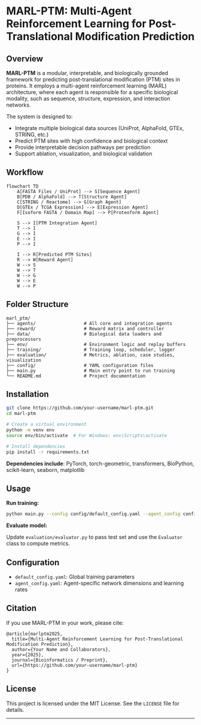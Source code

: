 
# MARL-PTM: Multi-Agent Reinforcement Learning for Post-Translational Modification Prediction

## Overview

**MARL-PTM** is a modular, interpretable, and biologically grounded framework for predicting post-translational modification (PTM) sites in proteins. It employs a multi-agent reinforcement learning (MARL) architecture, where each agent is responsible for a specific biological modality, such as sequence, structure, expression, and interaction networks.

The system is designed to:
- Integrate multiple biological data sources (UniProt, AlphaFold, GTEx, STRING, etc.)
- Predict PTM sites with high confidence and biological context
- Provide interpretable decision pathways per prediction
- Support ablation, visualization, and biological validation

## Workflow

```mermaid
flowchart TD
    A[FASTA Files / UniProt] --> S[Sequence Agent]
    B[PDB / AlphaFold] --> T[Structure Agent]
    C[STRING / Reactome] --> G[Graph Agent]
    D[GTEx / TCGA Expression] --> E[Expression Agent]
    F[Isoform FASTA / Domain Map] --> P[Proteoform Agent]

    S --> I[PTM Integration Agent]
    T --> I
    G --> I
    E --> I
    P --> I

    I --> R[Predicted PTM Sites]
    R --> W[Reward Agent]
    W --> S
    W --> T
    W --> G
    W --> E
    W --> P
````

## Folder Structure

```
marl_ptm/
├── agents/                  # All core and integration agents
├── reward/                  # Reward matrix and controller
├── data/                    # Biological data loaders and preprocessors
├── env/                     # Environment logic and replay buffers
├── training/                # Training loop, scheduler, logger
├── evaluation/              # Metrics, ablation, case studies, visualization
├── config/                  # YAML configuration files
├── main.py                  # Main entry point to run training
└── README.md                # Project documentation
```

## Installation

```bash
git clone https://github.com/your-username/marl-ptm.git
cd marl-ptm

# Create a virtual environment
python -m venv env
source env/bin/activate  # For Windows: env\Scripts\activate

# Install dependencies
pip install -r requirements.txt
```

**Dependencies include**: PyTorch, torch-geometric, transformers, BioPython, scikit-learn, seaborn, matplotlib

## Usage

**Run training:**

```bash
python main.py --config config/default_config.yaml --agent_config config/agent_config.yaml
```

**Evaluate model:**

Update `evaluation/evaluator.py` to pass test set and use the `Evaluator` class to compute metrics.

## Configuration

* `default_config.yaml`: Global training parameters
* `agent_config.yaml`: Agent-specific network dimensions and learning rates

## Citation

If you use MARL-PTM in your work, please cite:

```
@article{marlptm2025,
  title={Multi-Agent Reinforcement Learning for Post-Translational Modification Prediction},
  author={Your Name and Collaborators},
  year={2025},
  journal={Bioinformatics / Preprint},
  url={https://github.com/your-username/marl-ptm}
}
```

## License

This project is licensed under the MIT License. See the `LICENSE` file for details.

----
